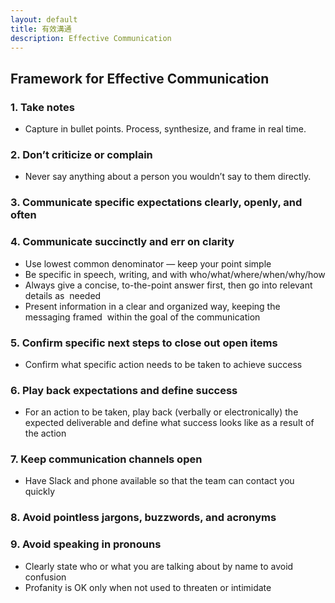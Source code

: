 ```yaml
---
layout: default
title: 有效溝通
description: Effective Communication
---
```


## Framework for Effective Communication

### 1. Take notes
* Capture in bullet points. Process, synthesize, and frame in real time.

### 2. Don’t criticize or complain
* Never say anything about a person you wouldn’t say to them directly.

### 3. Communicate specific expectations clearly, openly, and often

### 4. Communicate succinctly and err on clarity
* Use lowest common denominator — keep your point simple
* Be specific in speech, writing, and with who/what/where/when/why/how
* Always give a concise, to-the-point answer first, then go into relevant details as  needed 
* Present information in a clear and organized way, keeping the messaging framed  within the goal of the communication

### 5. Confirm specific next steps to close out open items
* Confirm what specific action needs to be taken to achieve success

### 6. Play back expectations and define success
* For an action to be taken, play back (verbally or electronically) the expected deliverable and define what success looks like as a result of the action

### 7. Keep communication channels open
* Have Slack and phone available so that the team can contact you quickly

### 8. Avoid pointless jargons, buzzwords, and acronyms

### 9. Avoid speaking in pronouns
* Clearly state who or what you are talking about by name to avoid confusion
* Profanity is OK only when not used to threaten or intimidate
